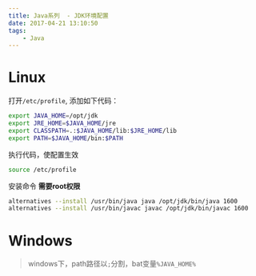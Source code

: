 ```yaml
---
title: Java系列  - JDK环境配置
date: 2017-04-21 13:10:50
tags:
    - Java
---
```


# Linux
打开`/etc/profile`, 添加如下代码：
```bash
export JAVA_HOME=/opt/jdk
export JRE_HOME=$JAVA_HOME/jre
export CLASSPATH=.:$JAVA_HOME/lib:$JRE_HOME/lib
export PATH=$JAVA_HOME/bin:$PATH
```
执行代码，使配置生效
```bash
source /etc/profile
```

安装命令 **需要root权限**
```bash
alternatives --install /usr/bin/java java /opt/jdk/bin/java 1600
alternatives --install /usr/bin/javac javac /opt/jdk/bin/javac 1600
```


# Windows
> windows下，path路径以`;`分割，bat变量`%JAVA_HOME%`
